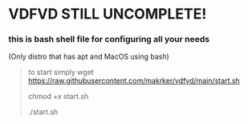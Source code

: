 # VDFVD STILL UNCOMPLETE!

### this is bash shell file for configuring all your needs
(Only distro that has apt and MacOS using bash)


> to start simply wget https://raw.githubusercontent.com/makrker/vdfvd/main/start.sh
> 
> chmod +x start.sh 
> 
> ./start.sh







